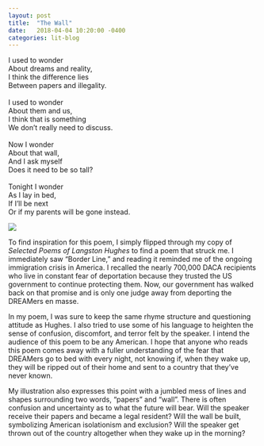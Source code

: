 ```yaml
---
layout: post
title:  "The Wall"
date:   2018-04-04 10:20:00 -0400
categories: lit-blog
---
```


I used to wonder\
About dreams and reality,\
I think the difference lies\
Between papers and illegality.\
\
I used to wonder\
About them and us,\
I think that is something\
We don’t really need to discuss.\
\
Now I wonder\
About that wall,\
And I ask myself\
Does it need to be so tall?\
\
Tonight I wonder\
As I lay in bed,\
If I’ll be next\
Or if my parents will be gone instead.

![](/assets/wall-art-thing.jpeg)

To find inspiration for this poem, I simply flipped through my copy of *Selected Poems of Langston Hughes* to find a poem that struck me. I immediately saw “Border Line,” and reading it reminded me of the ongoing immigration crisis in America. I recalled the nearly 700,000 DACA recipients who live in constant fear of deportation because they trusted the US government to continue protecting them. Now, our government has walked back on that promise and is only one judge away from deporting the DREAMers en masse. 

In my poem, I was sure to keep the same rhyme structure and questioning attitude as Hughes. I also tried to use some of his language to heighten the sense of confusion, discomfort, and terror felt by the speaker. I intend the audience of this poem to be any American. I hope that anyone who reads this poem comes away with a fuller understanding of the fear that DREAMers go to bed with every night, not knowing if, when they wake up, they will be ripped out of their home and sent to a country that they’ve never known. 

My illustration also expresses this point with a jumbled mess of lines and shapes surrounding two words, “papers” and “wall”. There is often confusion and uncertainty as to what the future will bear. Will the speaker receive their papers and became a legal resident? Will the wall be built, symbolizing American isolationism and exclusion? Will the speaker get thrown out of the country altogether when they wake up in the morning?
